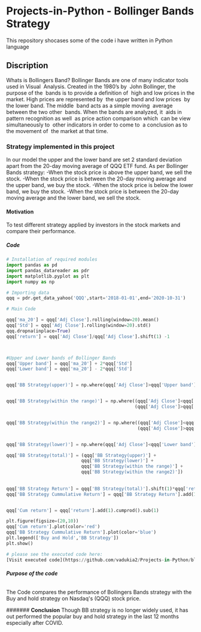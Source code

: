 # **Projects-in-Python - Bollinger Bands Strategy**
This repository shocases some of the code i have written in Python language

##  Discription
Whats is Bollingers Band? 
Bollinger Bands are one of many indicator tools used in Visual  Analysis. Created in the 1980’s by  John Bollinger, the purpose of the  bands is to provide a definition of  high and low prices in the market.
High prices are represented by  the upper band and low prices  by the lower band. The middle  band acts as a simple moving  average between the two other  bands.
When the bands are analyzed, it  aids in pattern recognition as well  as price action comparison which  can be view simultaneously to  other indicators in order to come to  a conclusion as to the movement of  the market at that time.

### **Strategy implemented in this project**
In our model the upper and the lower band are set 2 standard deviation apart from the 20-day moving average of QQQ ETF fund.
As per Bollinger Bands strategy:
-When the stock price is above the upper band, we sell the stock.
-When the stock price is between the 20-day moving average and the upper band, we buy the stock.
-When the stock price is below the lower band, we buy the stock.
-When the stock price is between the 20-day moving average and the lower band, we sell the stock.

#### **Motivation**
To test different strategy applied by investors in the stock markets and compare their performance. 


##### **Code**

```python
# Installation of required modules
import pandas as pd
import pandas_datareader as pdr
import matplotlib.pyplot as plt
import numpy as np

# Importing data
qqq = pdr.get_data_yahoo('QQQ',start='2018-01-01',end='2020-10-31')

# Main Code

qqq['ma_20'] = qqq['Adj Close'].rolling(window=20).mean()
qqq['Std'] = qqq['Adj Close'].rolling(window=20).std()
qqq.dropna(inplace=True)
qqq['return'] = qqq['Adj Close']/qqq['Adj Close'].shift(1) -1



#Upper and Lower bands of Bollinger Bands
qqq['Upper band'] = qqq['ma_20'] + 2*qqq['Std']
qqq['Lower band'] = qqq['ma_20'] - 2*qqq['Std']


qqq['BB Strategy(upper)'] = np.where(qqq['Adj Close']>qqq['Upper band'],-1,0)


qqq['BB Strategy(within the range)'] = np.where((qqq['Adj Close']<qqq['Upper band']) & 
                                                (qqq['Adj Close']>qqq['ma_20']),1,0)


qqq['BB Strategy(within the range2)'] = np.where((qqq['Adj Close']<qqq['ma_20']) & 
                                                 (qqq['Adj Close']>qqq['Lower band']),-1,0)


qqq['BB Strategy(lower)'] = np.where(qqq['Adj Close']<qqq['Lower band'],1,0)

qqq['BB Strategy(total)'] = (qqq['BB Strategy(upper)'] + 
                            qqq['BB Strategy(lower)'] + 
                            qqq['BB Strategy(within the range)'] + 
                            qqq['BB Strategy(within the range2)'])
            
            
qqq['BB Strategy Return'] = qqq['BB Strategy(total)'].shift(1)*qqq['return']
qqq['BB Strategy Cummulative Return'] = qqq['BB Strategy Return'].add(1).cumprod().sub(1)


qqq['Cum return'] = qqq['return'].add(1).cumprod().sub(1)

plt.figure(figsize=(20,10))
qqq['Cum return'].plot(color='red')
qqq['BB Strategy Cummulative Return'].plot(color='blue')
plt.legend(['Buy and Hold','BB Strategy'])
plt.show()

# please see the executed code here:
[Visit executed code](https://github.com/vadukia2/Projects-in-Python/blob/main/Bollinger%20Bonds%20strategy.ipynb"LCO")
```

###### **Purpose of the code**
The Code compares the performance of Bollingers Bands strategy with the Buy and hold strategy on Nasdaq's (QQQ) stock price.  


####### **Conclusion**
Though BB strategy is no longer widely used, it has out performed the popular buy and hold strategy in the last 12 months especially after COVID. 
